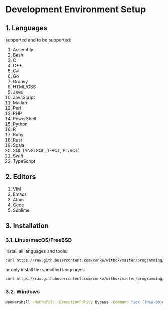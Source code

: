 # Development Environment Setup

## 1. Languages

supported and to be supported:

1. Assembly
2. Bash
3. C
4. C++
5. C#
6. Go
7. Groovy
8. HTML/CSS
9. Java
10. JavaScript
11. Matlab
12. Perl
13. PHP
14. PowerShell
15. Python
16. R
17. Ruby
18. Rust
19. Scala
20. SQL (ANSI SQL, T-SQL, PL/SQL)
21. Swift
22. TypeScript

## 2. Editors

1. VIM
2. Emacs
3. Atom
4. Code
5. Sublime

## 3. Installation

### 3.1. Linux/macOS/FreeBSD

install all languages and tools:

```bash
curl https://raw.githubusercontent.com/conke/witbox/master/programming/setup.sh | bash
```

or only install the specified languages:

```bash
curl https://raw.githubusercontent.com/conke/witbox/master/programming/setup.sh | bash -s -- -l go,python
```

### 3.2. Windows

```bash
@powershell -NoProfile -ExecutionPolicy Bypass -Command "iex ((New-Object System.Net.WebClient).DownloadString('https://raw.githubusercontent.com/conke/witbox/master/programming/setup.ps1'))"
```
